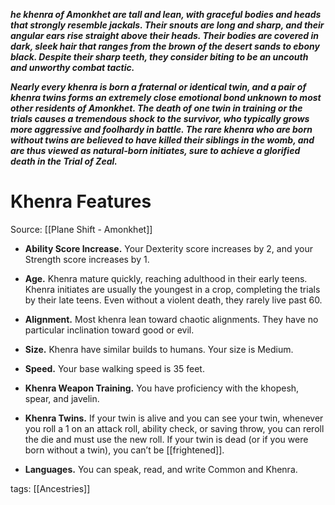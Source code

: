 _**he khenra of Amonkhet are tall and lean, with graceful bodies and heads that strongly resemble jackals. Their snouts are long and sharp, and their angular ears rise straight above their heads. Their bodies are covered in dark, sleek hair that ranges from the brown of the desert sands to ebony black. Despite their sharp teeth, they consider biting to be an uncouth and unworthy combat tactic.**_

_**Nearly every khenra is born a fraternal or identical twin, and a pair of khenra twins forms an extremely close emotional bond unknown to most other residents of Amonkhet. The death of one twin in training or the trials causes a tremendous shock to the survivor, who typically grows more aggressive and foolhardy in battle. The rare khenra who are born without twins are believed to have killed their siblings in the womb, and are thus viewed as natural-born initiates, sure to achieve a glorified death in the Trial of Zeal.**_

# Khenra Features

Source: [[Plane Shift - Amonkhet]]

-   **Ability Score Increase.** Your Dexterity score increases by 2, and your Strength score increases by 1.

-   **Age.** Khenra mature quickly, reaching adulthood in their early teens. Khenra initiates are usually the youngest in a crop, completing the trials by their late teens. Even without a violent death, they rarely live past 60.

-   **Alignment.** Most khenra lean toward chaotic alignments. They have no particular inclination toward good or evil.

-   **Size.** Khenra have similar builds to humans. Your size is Medium.

-   **Speed.** Your base walking speed is 35 feet.

-   **Khenra Weapon Training.** You have proficiency with the khopesh, spear, and javelin.

-   **Khenra Twins.** If your twin is alive and you can see your twin, whenever you roll a 1 on an attack roll, ability check, or saving throw, you can reroll the die and must use the new roll. If your twin is dead (or if you were born without a twin), you can’t be [[frightened]].

-   **Languages.** You can speak, read, and write Common and Khenra.

tags: [[Ancestries]]